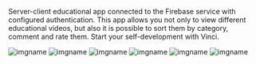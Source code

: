 Server-client educational app connected to the Firebase service with configured authentication. 
This app allows you not only to view different  educational videos, but also it is possible to sort
them by category, comment and rate them. 
    Start your self-development  with Vinci.

![imgname](app/image/vinci_main.jpg)
![imgname](app/image/vinci1.jpg)
![imgname](app/image/vinci_main.jpg)
![imgname](app/image/vinci3.jpg)
![imgname](app/image/vinci5.jpg)
![imgname](app/image/vici_screen4.jpg)
